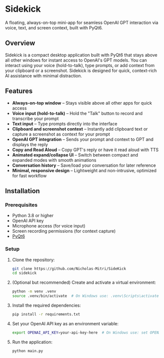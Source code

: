 # Sidekick

A floating, always-on-top mini-app for seamless OpenAI GPT interaction via voice, text, and screen context, built with PyQt6.

## Overview

Sidekick is a compact desktop application built with PyQt6 that stays above all other windows for instant access to OpenAI's GPT models. You can interact using your voice (hold-to-talk), type prompts, or add context from your clipboard or a screenshot. Sidekick is designed for quick, context-rich AI assistance with minimal distraction.

## Features

- **Always-on-top window** – Stays visible above all other apps for quick access
- **Voice input (hold-to-talk)** – Hold the "Talk" button to record and transcribe your prompt
- **Text input** – Type prompts directly into the interface
- **Clipboard and screenshot context** – Instantly add clipboard text or capture a screenshot as context for your prompt
- **OpenAI GPT integration** – Sends your prompt and context to GPT and displays the reply
- **Copy and Read Aloud** – Copy GPT's reply or have it read aloud with TTS
- **Animated expand/collapse UI** – Switch between compact and expanded modes with smooth animations
- **Conversation history** – Save/load your conversation for later reference
- **Minimal, responsive design** – Lightweight and non-intrusive, optimized for fast workflow

## Installation

### Prerequisites

- Python 3.8 or higher
- OpenAI API key
- Microphone access (for voice input)
- Screen recording permissions (for context capture)
- [PyQt6](https://pypi.org/project/PyQt6/)

### Setup

1. Clone the repository:

   ```bash
   git clone https://github.com/Nicholas-Mitri/SideKick
   cd sidekick
   ```

2. (Optional but recommended) Create and activate a virtual environment:

   ```bash
   python -m venv .venv
   source .venv/bin/activate  # On Windows use: .venv\Scripts\activate
   ```

3. Install the required dependencies:

   ```bash
   pip install -r requirements.txt
   ```

4. Set your OpenAI API key as an environment variable:

   ```bash
   export OPENAI_API_KEY=your-api-key-here  # On Windows use: set OPENAI_API_KEY=your-api-key-here
   ```

5. Run the application:

   ```bash
   python main.py
   ```
